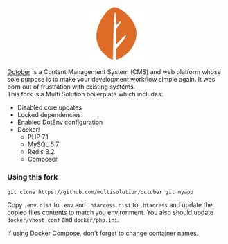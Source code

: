 <p align="center">
    <img src="https://github.com/octobercms/october/blob/master/themes/demo/assets/images/october.png?raw=true" alt="October" width="25%" height="25%" />
</p>

[October](http://octobercms.com) is a Content Management System (CMS) and web platform whose sole purpose is to make your development workflow simple again. It was born out of frustration with existing systems.<br>
This fork is a Multi Solution boilerplate which includes:

* Disabled core updates
* Locked dependencies
* Enabled DotEnv configuration
* Docker!
    * PHP 7.1
    * MySQL 5.7
    * Redis 3.2
    * Composer

### Using this fork

```shell
git clone https://github.com/multisolution/october.git myapp
```

Copy `.env.dist` to `.env` and `.htaccess.dist` to `.htaccess` and update the copied files contents to match you environment.
You also should update `docker/vhost.conf` and `docker/php.ini`.

If using Docker Compose, don't forget to change container names.
